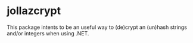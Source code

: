 # jollazcrypt
This package intents to be an useful way to (de)crypt an (un)hash strings and/or integers when using .NET.
